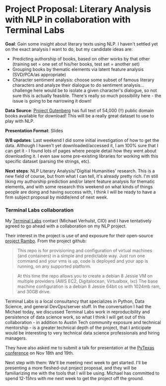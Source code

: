 
# Project Proposal: Literary Analysis with NLP in collaboration with Terminal Labs

__Goal__: Gain some insight about literary texts using NLP.  I haven't settled yet on the exact analysis I want to do, but my candidate ideas are:
* Predicting authorship of books, based on other works by that other (training set = one set of his/her
  books, test set = another set)
* Grouping books by thematic elements via latent feature analysis (SVD/PCA/as appropriate)
* Character sentiment analysis: choose some subset of famous literary characters and analyze their dialogue
  to do sentiment analysis... challenge here would be to isolate a given character's dialogue, so not sure
  this is actually feasible.
There's really so much possibility here - the issue is going to be narrowing it down!

__Data Source__: [Project Gutenberg](http://www.gutenberg.org/wiki/Gutenberg:Information_About_Robot_Access_to_our_Pages) has full text of 54,000 (!!) public domain books available for download!  This will be a really great dataset to use to play with NLP.

__Presentation Format__: Slides

__9/8 updates__: Last weekend I did some initial investigation of how to get the data.  Although I haven't yet downloaded/accessed it, I am 100% sure that I can get it - I found lots of pages where people detail how they went about downloading it.  I even saw some pre-existing libraries for working with this specific dataset (parsing the strings, etc).

__Next steps__: NLP Literary Analysis/'Digitial Humanities' research.  This is a new field of course, but from what I can tell, it's already pretty rich.  I'm still liking my authorship prediction and/or latent feature analysis for thematic elements, and with some research this weekend on what kinds of things people are doing and having success with, I think I will be ready to have a firm subject proposal by middle/end of next week.


### Terminal Labs collaboration

My [Terminal Labs](https://terminallabs.com/) contact (Michael Verhulst, CIO) and I have tentatively agreed to go ahead with a collaboration on my NLP project.  

Their interest in the project is use of and exposure for their open-source [project Rambo](https://github.com/terminal-labs/rambo).  From the project github:

>This repo is for provisioning and configuration of virtual machines (and containers) in a simple and predictable way. Just run one command and your vms is up, code is deployed and your app is running, on any supported platform.

>At this time the repo allows you to create a debian 8 Jessie VM on multiple providers (AWS EC2, Digitalocean, Virtualbox, lxc) The base machine configuration is a debian 8 Jessie 64bit os with 1024mb ram, and 30GB drive.

Terminal Labs is a local consultancy that specializes in Python, Data Science, and general DevOps/server stuff.  In the conversation I had the Michael today, we discussed Terminal Labs work in reproducibility and persistence of data science work, so what I think I will get out of this collaboration - in addition to Austin Tech community exposure and technical mentorship - is a greater technical depth of the project, that I anticipate would be interesting to very technical data science professionals and hiring managers.

They have also asked me to submit a talk for presentation at the [PyTexas conference](https://www.pytexas.org/2017/) on Nov 18th and 19th.

Next step with them: We'll be meeting next week to get started.  I'll be presenting a more fleshed-out project proposal, and they will be familiarizing me with the tools that I will be using.  Michael has committed to spend 12-15hrs with me next week to get the project off the ground.
